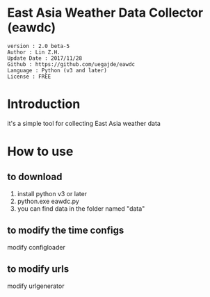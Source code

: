 # East Asia Weather Data Collector (eawdc)

    version : 2.0 beta-5
    Author : Lin Z.H.  
    Update Date : 2017/11/28  
    Github : https://github.com/uegajde/eawdc  
    Language : Python (v3 and later)  
    License : FREE  
  
# Introduction
it's a simple tool for collecting East Asia weather data  

# How to use  
## to download  
1. install python v3 or later  
2. python.exe eawdc.py  
3. you can find data in the folder named "data"  

## to modify the time configs
modify configloader  

## to modify urls
modify urlgenerator  